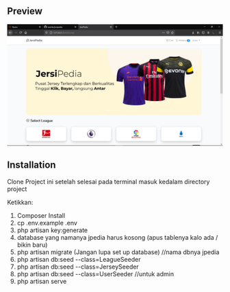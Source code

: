 ## Preview
<p align="center">
    <img src="public/images/ss/ss1.png" alt="ss">
</p>

## Installation
Clone Project ini setelah selesai pada terminal masuk kedalam directory project

Ketikkan:

1. Composer Install
2. cp .env.example .env
3. php artisan key:generate
4. database yang namanya jpedia harus kosong (apus tablenya kalo ada / bikin baru)
5. php artisan migrate (Jangan lupa set up database) //nama dbnya jpedia
6. php artisan db:seed --class=LeagueSeeder
7. php artisan db:seed --class=JerseySeeder
8. php artisan db:seed --class=UserSeeder //untuk admin
9. php artisan serve
